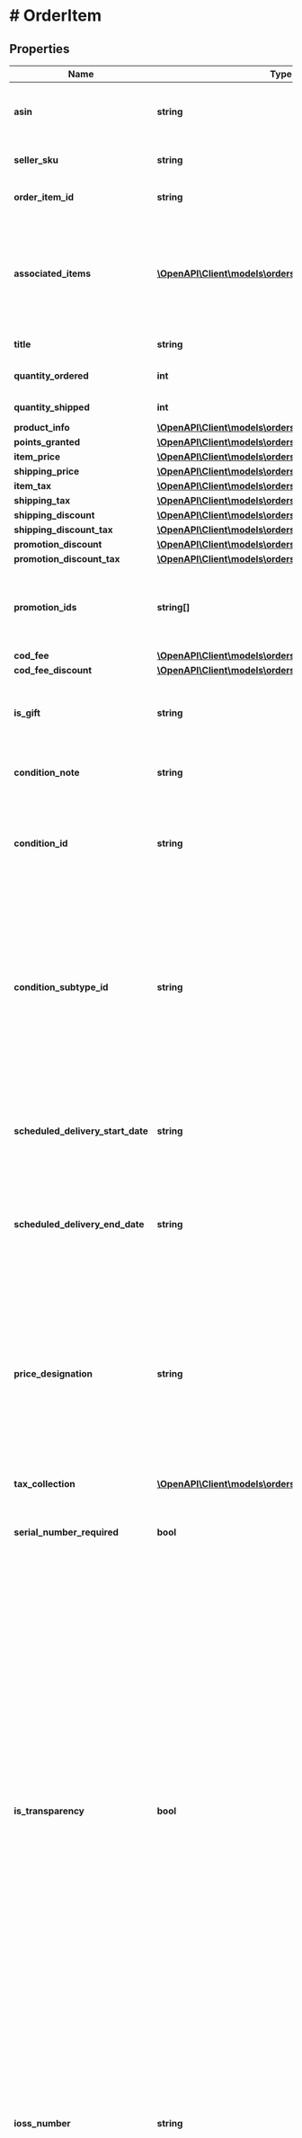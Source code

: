 # # OrderItem

## Properties

Name | Type | Description | Notes
------------ | ------------- | ------------- | -------------
**asin** | **string** | The item&#39;s Amazon Standard Identification Number (ASIN). |
**seller_sku** | **string** | The item&#39;s seller stock keeping unit (SKU). | [optional]
**order_item_id** | **string** | An Amazon-defined order item identifier. |
**associated_items** | [**\OpenAPI\Client\models\orders\AssociatedItem[]**](AssociatedItem.md) | A list of associated items that a customer has purchased with a product. For example, a tire installation service purchased with tires. | [optional]
**title** | **string** | The item&#39;s name. | [optional]
**quantity_ordered** | **int** | The number of items in the order. |
**quantity_shipped** | **int** | The number of items shipped. | [optional]
**product_info** | [**\OpenAPI\Client\models\orders\ProductInfoDetail**](ProductInfoDetail.md) |  | [optional]
**points_granted** | [**\OpenAPI\Client\models\orders\PointsGrantedDetail**](PointsGrantedDetail.md) |  | [optional]
**item_price** | [**\OpenAPI\Client\models\orders\Money**](Money.md) |  | [optional]
**shipping_price** | [**\OpenAPI\Client\models\orders\Money**](Money.md) |  | [optional]
**item_tax** | [**\OpenAPI\Client\models\orders\Money**](Money.md) |  | [optional]
**shipping_tax** | [**\OpenAPI\Client\models\orders\Money**](Money.md) |  | [optional]
**shipping_discount** | [**\OpenAPI\Client\models\orders\Money**](Money.md) |  | [optional]
**shipping_discount_tax** | [**\OpenAPI\Client\models\orders\Money**](Money.md) |  | [optional]
**promotion_discount** | [**\OpenAPI\Client\models\orders\Money**](Money.md) |  | [optional]
**promotion_discount_tax** | [**\OpenAPI\Client\models\orders\Money**](Money.md) |  | [optional]
**promotion_ids** | **string[]** | A list of promotion identifiers provided by the seller when the promotions were created. | [optional]
**cod_fee** | [**\OpenAPI\Client\models\orders\Money**](Money.md) |  | [optional]
**cod_fee_discount** | [**\OpenAPI\Client\models\orders\Money**](Money.md) |  | [optional]
**is_gift** | **string** | Indicates whether the item is a gift.  **Possible values**: &#x60;true&#x60; and &#x60;false&#x60;. | [optional]
**condition_note** | **string** | The condition of the item, as described by the seller. | [optional]
**condition_id** | **string** | The condition of the item.  **Possible values**: &#x60;New&#x60;, &#x60;Used&#x60;, &#x60;Collectible&#x60;, &#x60;Refurbished&#x60;, &#x60;Preorder&#x60;, and &#x60;Club&#x60;. | [optional]
**condition_subtype_id** | **string** | The subcondition of the item.  **Possible values**: &#x60;New&#x60;, &#x60;Mint&#x60;, &#x60;Very Good&#x60;, &#x60;Good&#x60;, &#x60;Acceptable&#x60;, &#x60;Poor&#x60;, &#x60;Club&#x60;, &#x60;OEM&#x60;, &#x60;Warranty&#x60;, &#x60;Refurbished Warranty&#x60;, &#x60;Refurbished&#x60;, &#x60;Open Box&#x60;, &#x60;Any&#x60;, and &#x60;Other&#x60;. | [optional]
**scheduled_delivery_start_date** | **string** | The start date of the scheduled delivery window in the time zone for the order destination. In [ISO 8601](https://developer-docs.amazon.com/sp-api/docs/iso-8601) date time format. | [optional]
**scheduled_delivery_end_date** | **string** | The end date of the scheduled delivery window in the time zone for the order destination. In [ISO 8601](https://developer-docs.amazon.com/sp-api/docs/iso-8601) date time format. | [optional]
**price_designation** | **string** | Indicates that the selling price is a special price that is only available for Amazon Business orders. For more information about the Amazon Business Seller Program, refer to the [Amazon Business website](https://www.amazon.com/b2b/info/amazon-business).   **Possible values**: &#x60;BusinessPrice&#x60; | [optional]
**tax_collection** | [**\OpenAPI\Client\models\orders\TaxCollection**](TaxCollection.md) |  | [optional]
**serial_number_required** | **bool** | When true, the product type for this item has a serial number.   Only returned for Amazon Easy Ship orders. | [optional]
**is_transparency** | **bool** | When true, the ASIN is enrolled in Transparency. The Transparency serial number that you must submit is determined by:  **1D or 2D Barcode:** This has a **T** logo. Submit either the 29-character alpha-numeric identifier beginning with **AZ** or **ZA**, or the 38-character Serialized Global Trade Item Number (SGTIN). **2D Barcode SN:** Submit the 7- to 20-character serial number barcode, which likely has the prefix **SN**. The serial number is applied to the same side of the packaging as the GTIN (UPC/EAN/ISBN) barcode. **QR code SN:** Submit the URL that the QR code generates. | [optional]
**ioss_number** | **string** | The IOSS number of the marketplace. Sellers shipping to the EU from outside the EU must provide this IOSS number to their carrier when Amazon has collected the VAT on the sale. | [optional]
**store_chain_store_id** | **string** | The store chain store identifier. Linked to a specific store in a store chain. | [optional]
**deemed_reseller_category** | **string** | The category of deemed reseller. This applies to selling partners that are not based in the EU and is used to help them meet the VAT Deemed Reseller tax laws in the EU and UK. | [optional]
**buyer_info** | [**\OpenAPI\Client\models\orders\ItemBuyerInfo**](ItemBuyerInfo.md) |  | [optional]
**buyer_requested_cancel** | [**\OpenAPI\Client\models\orders\BuyerRequestedCancel**](BuyerRequestedCancel.md) |  | [optional]
**serial_numbers** | **string[]** | A list of serial numbers for electronic products that are shipped to customers. Returned for FBA orders only. | [optional]
**substitution_preferences** | [**\OpenAPI\Client\models\orders\SubstitutionPreferences**](SubstitutionPreferences.md) |  | [optional]
**measurement** | [**\OpenAPI\Client\models\orders\Measurement**](Measurement.md) |  | [optional]
**shipping_constraints** | [**\OpenAPI\Client\models\orders\ShippingConstraints**](ShippingConstraints.md) |  | [optional]
**amazon_programs** | [**\OpenAPI\Client\models\orders\AmazonPrograms**](AmazonPrograms.md) |  | [optional]

[[Back to Model list]](../../README.md#models) [[Back to API list]](../../README.md#endpoints) [[Back to README]](../../README.md)
